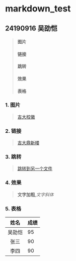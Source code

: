 # markdown_test
## 24190916 吴劭恺
> #### 图片
> #### 链接
> #### 跳转
> #### 效果
> #### 表格

### 1. 图片
> [吉大校徽](jlu.png)
### 2. 链接
> [吉大鼎新楼](https://img0.baidu.com/it/u=4196542724,1829268828&fm=253&fmt=auto&app=120&f=JPEG?w=916&h=500)
### 3. 跳转
> [跳转到另一个文件](markdown2.md)
### 4. 效果
> **文字加粗**,*文字斜体*
### 5. 表格
|姓名                             |成绩                                |
|:------------------------------------:|------------------------------------|
|吴劭恺                            |95|
|张三                             |90|
|李四                             |90|
